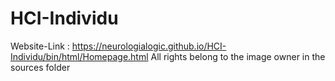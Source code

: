 # HCI-Individu
Website-Link : https://neurologialogic.github.io/HCI-Individu/bin/html/Homepage.html
All rights belong to the image owner in the sources folder
